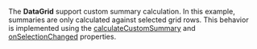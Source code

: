 The **DataGrid** support custom summary calculation. In&nbsp;this example, summaries are only calculated against selected grid rows. This behavior is&nbsp;implemented using the [calculateCustomSummary](/Documentation/ApiReference/UI_Widgets/dxDataGrid/Configuration/summary/#calculateCustomSummary) and [onSelectionChanged](/Documentation/ApiReference/UI_Widgets/dxDataGrid/Configuration/#onSelectionChanged) properties.
